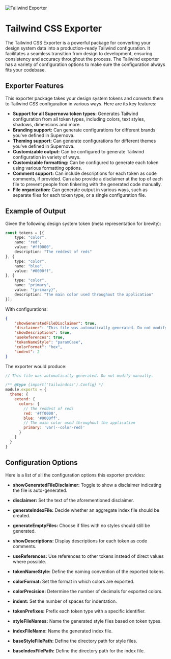 ![Tailwind Exporter](https://raw.githubusercontent.com/Supernova-Studio/exporters/main/exporters/tailwind/resources/header.png)

# Tailwind CSS Exporter

The Tailwind CSS Exporter is a powerful package for converting your design system data into a production-ready Tailwind configuration. It facilitates a seamless transition from design to development, ensuring consistency and accuracy throughout the process. The Tailwind exporter has a variety of configuration options to make sure the configuration always fits your codebase.

## Exporter Features

This exporter package takes your design system tokens and converts them to Tailwind CSS configuration in various ways. Here are its key features:

- **Support for all Supernova token types:** Generates Tailwind configuration from all token types, including colors, text styles, shadows, dimensions and more.
- **Branding support:** Can generate configurations for different brands you've defined in Supernova.
- **Theming support:** Can generate configurations for different themes you've defined in Supernova.
- **Customizable output:** Can be configured to generate Tailwind configuration in variety of ways.
- **Customizable formatting:** Can be configured to generate each token using various formatting options.
- **Comment support:** Can include descriptions for each token as code comments, if provided. Can also provide a disclaimer at the top of each file to prevent people from tinkering with the generated code manually.
- **File organization:** Can generate output in various ways, such as separate files for each token type, or a single configuration file.

## Example of Output

Given the following design system token (meta representation for brevity):

```typescript
const tokens = [{
    type: "color",
    name: "red",
    value: "#ff0000",
    description: "The reddest of reds"
}, {
    type: "color",
    name: "blue",
    value: "#0000ff",
}, {
    type: "color",
    name: "primary",
    value: "{primary}",
    description: "The main color used throughout the application"
}];
```

With configurations:

```json
{
    "showGeneratedFileDisclaimer": true,
    "disclaimer": "This file was automatically generated. Do not modify manually.",
    "showDescriptions": true,
    "useReferences": true,
    "tokenNameStyle": "paramCase",
    "colorFormat": "hex",
    "indent": 2
}
```

The exporter would produce:

```javascript
// This file was automatically generated. Do not modify manually.

/** @type {import('tailwindcss').Config} */
module.exports = {
  theme: {
    extend: {
      colors: {
        // The reddest of reds
        red: '#ff0000',
        blue: '#0000ff',
        // The main color used throughout the application
        primary: 'var(--color-red)'
      }
    }
  }
}
```

## Configuration Options

Here is a list of all the configuration options this exporter provides:

- **showGeneratedFileDisclaimer:** Toggle to show a disclaimer indicating the file is auto-generated.
  
- **disclaimer:** Set the text of the aforementioned disclaimer.
  
- **generateIndexFile:** Decide whether an aggregate index file should be created.
  
- **generateEmptyFiles:** Choose if files with no styles should still be generated.
  
- **showDescriptions:** Display descriptions for each token as code comments.
  
- **useReferences:** Use references to other tokens instead of direct values where possible.
  
- **tokenNameStyle:** Define the naming convention of the exported tokens.
  
- **colorFormat:** Set the format in which colors are exported.
  
- **colorPrecision:** Determine the number of decimals for exported colors.
  
- **indent:** Set the number of spaces for indentation.
  
- **tokenPrefixes:** Prefix each token type with a specific identifier.
  
- **styleFileNames:** Name the generated style files based on token types.
  
- **indexFileName:** Name the generated index file.
  
- **baseStyleFilePath:** Define the directory path for style files.
  
- **baseIndexFilePath:** Define the directory path for the index file.

